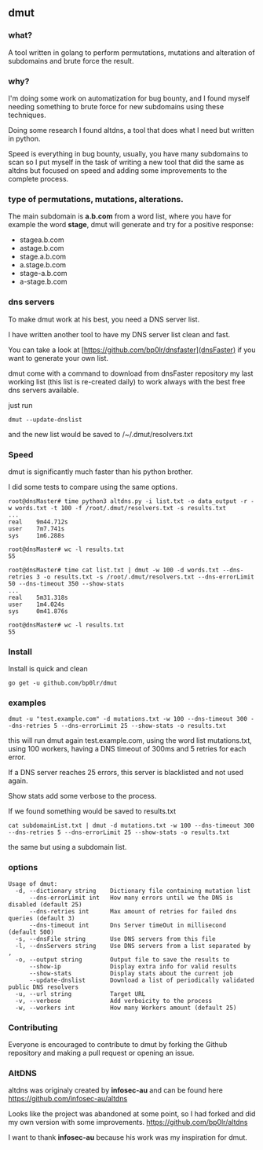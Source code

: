 ## dmut

### what?

A tool written in golang to perform permutations, mutations and alteration of subdomains and brute force the result.


### why?

I'm doing some work on automatization for bug bounty, and I found myself needing something to brute force for new subdomains using these techniques.

Doing some research I found altdns, a tool that does what I need but written in python.

Speed is everything in bug bounty, usually, you have many subdomains to scan so I put myself in the task of writing a new tool that did the same as altdns but focused on speed and adding some improvements to the complete process.


### type of permutations, mutations, alterations.

The main subdomain is **a.b.com**
from a word list, where you have for example the word **stage**, dmut will generate and try for a positive response:

- stagea.b.com
- astage.b.com
- stage.a.b.com
- a.stage.b.com
- stage-a.b.com
- a-stage.b.com


### dns servers

To make dmut work at his best, you need a DNS server list.

I have written another tool to have my DNS server list clean and fast.

You can take a look at [https://github.com/bp0lr/dnsfaster](dnsFaster) if you want to generate your own list.

dmut come with a command to download from dnsFaster repository my last working list (this list is re-created daily) to work always with the best free dns servers available.

just run
```
dmut --update-dnslist
```
and the new list would be saved to /~/.dmut/resolvers.txt


### Speed

dmut is significantly much faster than his python brother.

I did some tests to compare using the same options. 

```
root@dnsMaster# time python3 altdns.py -i list.txt -o data_output -r -w words.txt -t 100 -f /root/.dmut/resolvers.txt -s results.txt
...
real    9m44.712s
user    7m7.741s
sys     1m6.288s

root@dnsMaster# wc -l results.txt
55
```

```
root@dnsMaster# time cat list.txt | dmut -w 100 -d words.txt --dns-retries 3 -o results.txt -s /root/.dmut/resolvers.txt --dns-errorLimit 50 --dns-timeout 350 --show-stats
...
real    5m31.318s
user    1m4.024s
sys     0m41.876s

root@dnsMaster# wc -l results.txt
55
```


### Install

Install is quick and clean
```
go get -u github.com/bp0lr/dmut
```


### examples
```
dmut -u "test.example.com" -d mutations.txt -w 100 --dns-timeout 300 --dns-retries 5 --dns-errorLimit 25 --show-stats -o results.txt
```
this will run dmut again test.example.com, using the word list mutations.txt, using 100 workers, having a DNS timeout of 300ms and 5 retries for each error.

If a DNS server reaches 25 errors, this server is blacklisted and not used again.

Show stats add some verbose to the process.

If we found something would be saved to results.txt

```
cat subdomainList.txt | dmut -d mutations.txt -w 100 --dns-timeout 300 --dns-retries 5 --dns-errorLimit 25 --show-stats -o results.txt
```
the same but using a subdomain list.


### options

```
Usage of dmut:
  -d, --dictionary string    Dictionary file containing mutation list
      --dns-errorLimit int   How many errors until we the DNS is disabled (default 25)
      --dns-retries int      Max amount of retries for failed dns queries (default 3)
      --dns-timeout int      Dns Server timeOut in millisecond (default 500)
  -s, --dnsFile string       Use DNS servers from this file
  -l, --dnsServers string    Use DNS servers from a list separated by ,
  -o, --output string        Output file to save the results to
      --show-ip              Display extra info for valid results
      --show-stats           Display stats about the current job
      --update-dnslist       Download a list of periodically validated public DNS resolvers
  -u, --url string           Target URL
  -v, --verbose              Add verboicity to the process
  -w, --workers int          How many Workers amount (default 25)
```


### Contributing
Everyone is encouraged to contribute to dmut by forking the Github repository and making a pull request or opening an issue.


### AltDNS

altdns was originaly created by **infosec-au** and can be found here https://github.com/infosec-au/altdns

Looks like the project was abandoned at some point, so I had forked and did my own version with some improvements. https://github.com/bp0lr/altdns

I want to thank **infosec-au** because his work was my inspiration for dmut.
